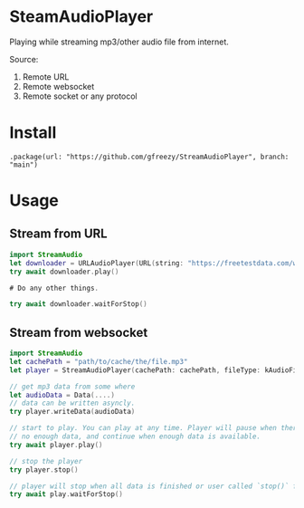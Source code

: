 # SteamAudioPlayer
Playing while streaming mp3/other audio file from internet.

Source:
1. Remote URL
2. Remote websocket
3. Remote socket or any protocol

# Install
```
.package(url: "https://github.com/gfreezy/StreamAudioPlayer", branch: "main")
```

# Usage
## Stream from URL
```swift
import StreamAudio
let downloader = URLAudioPlayer(URL(string: "https://freetestdata.com/wp-content/uploads/2021/09/Free_Test_Data_100KB_MP3.mp3")!)
try await downloader.play()

# Do any other things.

try await downloader.waitForStop()
```

## Stream from websocket
```swift
import StreamAudio
let cachePath = "path/to/cache/the/file.mp3"
let player = StreamAudioPlayer(cachePath: cachePath, fileType: kAudioFileMP3Type)

// get mp3 data from some where
let audioData = Data(....)
// data can be written asyncly.
try player.writeData(audioData)

// start to play. You can play at any time. Player will pause when there is
// no enough data, and continue when enough data is available.
try await player.play()

// stop the player
try player.stop()

// player will stop when all data is finished or user called `stop()` func.
try await play.waitForStop()
```
